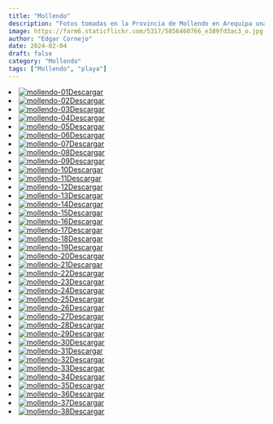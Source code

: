 ```yaml
---
title: "Mollendo"
description: "Fotos tomadas en la Provincia de Mollendo en Arequipa una de las playas visitas en temporada de verano."
image: https://farm6.staticflickr.com/5317/5856460766_e389fd3ac3_o.jpg
author: "Edgar Cornejo"
date: 2024-02-04
draft: false
category: "Mollendo"
tags: ["Mollendo", "playa"]
---
```


<li><a href="https://farm9.staticflickr.com/8593/16362323457_2e450d6df0_o.jpg" download title="Descargar"><img src="https://farm9.staticflickr.com/8593/16362323457_5386fff384_n.jpg" loading="lazy" alt="mollendo-01">Descargar</a></li>
<li><a href="https://farm9.staticflickr.com/8593/16362323457_2e450d6df0_o.jpg" download title="Descargar"><img src="https://farm9.staticflickr.com/8593/16362323457_5386fff384_n.jpg" loading="lazy" alt="mollendo-02">Descargar</a></li>
<li><a href="https://farm8.staticflickr.com/7404/16362313157_ae02a6cd8d_o.jpg" download title="Descargar"><img src="https://farm8.staticflickr.com/7404/16362313157_2a2c61f85d_n.jpg" loading="lazy" alt="mollendo-03">Descargar</a></li>
<li><a href="https://farm8.staticflickr.com/7322/16548232305_cc4f1447d2_o.jpg" download title="Descargar"><img src="https://farm8.staticflickr.com/7322/16548232305_f7f456a363_n.jpg" loading="lazy" alt="mollendo-04">Descargar</a></li>
<li><a href="https://farm8.staticflickr.com/7303/16546498261_e681beb70f_o.jpg" download title="Descargar"><img src="https://farm8.staticflickr.com/7303/16546498261_ca84c3c0f4_n.jpg" loading="lazy" alt="mollendo-05">Descargar</a></li>
<li><a href="https://farm8.staticflickr.com/7452/16548199455_131ff20c07_o.jpg" download title="Descargar"><img src="https://farm8.staticflickr.com/7452/16548199455_ddf9f559fe_n.jpg" loading="lazy" alt="mollendo-06">Descargar</a></li>
<li><a href="https://farm8.staticflickr.com/7452/16361877799_d9356b353b_o.jpg" download title="Descargar"><img src="https://farm8.staticflickr.com/7452/16361877799_a73e3c3a7e_n.jpg" loading="lazy" alt="mollendo-07">Descargar</a></li>
<li><a href="https://farm8.staticflickr.com/7365/16546459121_37c224a869_o.jpg" download title="Descargar"><img src="https://farm8.staticflickr.com/7365/16546459121_ce56b56cdf_n.jpg" loading="lazy" alt="mollendo-08">Descargar</a></li>
<li><a href="https://farm8.staticflickr.com/7388/16361845389_2c65733ddc_o.jpg" download title="Descargar"><img src="https://farm8.staticflickr.com/7388/16361845389_7c0816b6f8_n.jpg" loading="lazy" alt="mollendo-09">Descargar</a></li>
<li><a href="https://farm8.staticflickr.com/7410/16547021772_70837880d6_o.jpg" download title="Descargar"><img src="https://farm8.staticflickr.com/7410/16547021772_072f8b363f_n.jpg" loading="lazy" alt="mollendo-10">Descargar</a></li>
<li><a href="https://farm9.staticflickr.com/8613/16546413431_633f2fc504_o.jpg" download title="Descargar"><img src="https://farm9.staticflickr.com/8613/16546413431_563d03c374_n.jpg" loading="lazy" alt="mollendo-11">Descargar</a></li>
<li><a href="https://farm8.staticflickr.com/7304/16360412568_3fbfb30b45_o.jpg" download title="Descargar"><img src="https://farm8.staticflickr.com/7304/16360412568_d5d70d5015_n.jpg" loading="lazy" alt="mollendo-12">Descargar</a></li>
<li><a href="https://farm8.staticflickr.com/7314/15927891443_c4a41b6ca5_o.jpg" download title="Descargar"><img src="https://farm8.staticflickr.com/7314/15927891443_f2743acb8b_n.jpg" loading="lazy" alt="mollendo-13">Descargar</a></li>
<li><a href="https://farm9.staticflickr.com/8613/16361777839_f7993d563f_o.jpg" download title="Descargar"><img src="https://farm9.staticflickr.com/8613/16361777839_7a54a542b4_n.jpg" loading="lazy" alt="mollendo-14">Descargar</a></li>
<li><a href="https://farm9.staticflickr.com/8640/15927864593_6263b11e3f_o.jpg" download title="Descargar"><img src="https://farm9.staticflickr.com/8640/15927864593_2f27b9545f.jpg" loading="lazy" alt="mollendo-15">Descargar</a></li>
<li><a href="https://farm9.staticflickr.com/8662/16546939362_8080cf973f_o.jpg" download title="Descargar"><img src="https://farm9.staticflickr.com/8662/16546939362_c3d06c23f1_n.jpg" loading="lazy" alt="mollendo-16">Descargar</a></li>
<li><a href="https://farm8.staticflickr.com/7370/15927839353_3456a524fb_0.jpg" download title="Descargar"><img src="https://farm8.staticflickr.com/7370/15927839353_3456a524fb_n.jpg" loading="lazy" alt="mollendo-17">Descargar</a></li>
<li><a href="https://farm8.staticflickr.com/7366/16546907932_3bdc2a54da_o.jpg" download title="Descargar"><img src="https://farm8.staticflickr.com/7366/16546907932_2ce9a17227_n.jpg" loading="lazy" alt="mollendo-18">Descargar</a></li>
<li><a href="https://farm8.staticflickr.com/7312/16521989096_07485170cf_o.jpg" download title="Descargar"><img src="https://farm8.staticflickr.com/7312/16521989096_d08701f29d_n.jpg" loading="lazy" alt="mollendo-19">Descargar</a></li>
<li><a href="https://farm9.staticflickr.com/8571/16360303158_495ac75569_o.jpg" download title="Descargar"><img src="https://farm9.staticflickr.com/8571/16360303158_79876eec1a.jpg" loading="lazy" alt="mollendo-20">Descargar</a></li>
<li><a href="https://farm8.staticflickr.com/7350/15927781213_8afe219a15_o.jpg" download title="Descargar"><img src="https://farm8.staticflickr.com/7350/15927781213_5d00faf2d3_n.jpg" loading="lazy" alt="mollendo-21">Descargar</a></li>
<li><a href="https://farm9.staticflickr.com/8612/16521951766_3373d3d353_o.jpg" download title="Descargar"><img src="https://farm9.staticflickr.com/8612/16521951766_ba0036633c_n.jpg" loading="lazy" alt="mollendo-22">Descargar</a></li>
<li><a href="https://farm8.staticflickr.com/7426/16360272468_fd91f7a73e_o.jpg" download title="Descargar"><img src="https://farm8.staticflickr.com/7426/16360272468_f199d10da7_n.jpg" loading="lazy" alt="mollendo-23">Descargar</a></li>
<li><a href="https://farm8.staticflickr.com/7348/16521937586_a2f714ffa3_o.jpg" download title="Descargar"><img src="https://farm8.staticflickr.com/7348/16521937586_cc17d2c640_n.jpg" loading="lazy" alt="mollendo-24">Descargar</a></li>
<li><a href="https://farm9.staticflickr.com/8637/16361639579_ccc14ea074_o.jpg" download title="Descargar"><img src="https://farm9.staticflickr.com/8637/16361639579_f09e2755ec.jpg" loading="lazy" alt="mollendo-25">Descargar</a></li>
<li><a href="https://farm9.staticflickr.com/8636/16546223381_892b2cb0d5_o.jpg" download title="Descargar"><img src="https://farm9.staticflickr.com/8636/16546223381_417e43d320_n.jpg" loading="lazy" alt="mollendo-26">Descargar</a></li>
<li><a href="https://farm8.staticflickr.com/7339/16521900776_f04f507c06_o.jpg" download title="Descargar"><img src="https://farm8.staticflickr.com/7339/16521900776_23812eedbd_n.jpg" loading="lazy" alt="mollendo-27">Descargar</a></li>
<li><a href="https://farm8.staticflickr.com/7283/15925312314_b2fc2f6926_o.jpg" download title="Descargar"><img src="https://farm8.staticflickr.com/7283/15925312314_598769907c.jpg" loading="lazy" alt="mollendo-28">Descargar</a></li>
<li><a href="https://farm8.staticflickr.com/7299/16360410760_7f2872f08e_o.jpg" download title="Descargar"><img src="https://farm8.staticflickr.com/7299/16360410760_7ff3f9b58f_n.jpg" loading="lazy" alt="mollendo-29">Descargar</a></li>
<li><a href="https://farm9.staticflickr.com/8580/16546777212_c0068e6581_o.jpg" download title="Descargar"><img src="https://farm9.staticflickr.com/8580/16546777212_a9b9c66933_n.jpg" loading="lazy" alt="mollendo-30">Descargar</a></li>
<li><a href="https://farm9.staticflickr.com/8589/16521861016_2951c8e37a_o.jpg" download title="Descargar"><img src="https://farm9.staticflickr.com/8589/16521861016_19289d1786.jpg" loading="lazy" alt="mollendo-31">Descargar</a></li>
<li><a href="https://farm8.staticflickr.com/7336/16361555159_aba09ca76a_o.jpg" download title="Descargar"><img src="https://farm8.staticflickr.com/7336/16361555159_7c9024667a_n.jpg" loading="lazy" alt="mollendo-32">Descargar</a></li>
<li><a href="https://farm9.staticflickr.com/8590/16546140201_e6d18bd7f5_o.jpg" download title="Descargar"><img src="https://farm9.staticflickr.com/8590/16546140201_c4a24fbb67_n.jpg" loading="lazy" alt="mollendo-33">Descargar</a></li>
<li><a href="https://farm8.staticflickr.com/7292/15927635623_83949f1a7d_o.jpg" download title="Descargar"><img src="https://farm8.staticflickr.com/7292/15927635623_3900c1855f_n.jpg" loading="lazy" alt="mollendo-34">Descargar</a></li>
<li><a href="https://farm8.staticflickr.com/7401/16360121218_e9cff35d52_o.jpg" download title="Descargar"><img src="https://farm8.staticflickr.com/7401/16360121218_eb1c030aac_n.jpg" loading="lazy" alt="mollendo-35">Descargar</a></li>
<li><a href="https://farm8.staticflickr.com/7432/15925206954_fcfaf51d68_o.jpg" download title="Descargar"><img src="https://farm8.staticflickr.com/7432/15925206954_009e01ee5d_n.jpg" loading="lazy" alt="mollendo-36">Descargar</a></li>
<li><a href="https://farm9.staticflickr.com/8675/16546682652_eccb2d2843_o.jpg" download title="Descargar"><img src="https://farm9.staticflickr.com/8675/16546682652_23ae8f6a49_n.jpg" loading="lazy" alt="mollendo-37">Descargar</a></li>
<li><a href="https://farm8.staticflickr.com/7352/16361857897_98a4366e64_o.jpg" download title="Descargar"><img src="https://farm8.staticflickr.com/7352/16361857897_8bea2ce210_n.jpg" loading="lazy" alt="mollendo-38">Descargar</a></li>
